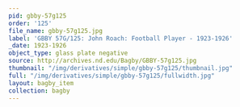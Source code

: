 ```yaml
---
pid: gbby-57g125
order: '125'
file_name: gbby-57g125.jpg
label: 'GBBY 57G/125: John Roach: Football Player - 1923-1926'
_date: 1923-1926
object_type: glass plate negative
source: http://archives.nd.edu/Bagby/GBBY-57g125.jpg
thumbnail: "/img/derivatives/simple/gbby-57g125/thumbnail.jpg"
full: "/img/derivatives/simple/gbby-57g125/fullwidth.jpg"
layout: bagby_item
collection: bagby
---
```

